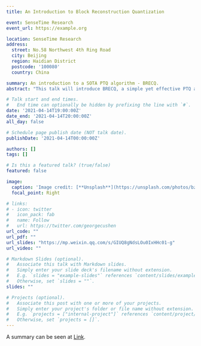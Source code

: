 ```yaml
---
title: An Introduction to Block Reconstruction Quantization

event: SenseTime Research
event_url: https://example.org

location: SenseTime Research
address:
  street: No.58 Northwest 4th Ring Road
  city: Beijing
  region: Haidian District
  postcode: '100080'
  country: China

summary: An introduction to a SOTA PTQ algorithm - BRECQ.
abstract: "This talk will introduce BRECQ, a simple yet effective PTQ algorithm"

# Talk start and end times.
#   End time can optionally be hidden by prefixing the line with `#`.
date: '2021-04-14T19:00:00Z'
date_end: '2021-04-14T20:00:00Z'
all_day: false

# Schedule page publish date (NOT talk date).
publishDate: '2021-04-14T00:00:00Z'

authors: []
tags: []

# Is this a featured talk? (true/false)
featured: false

image:
  caption: 'Image credit: [**Unsplash**](https://unsplash.com/photos/bzdhc5b3Bxs)'
  focal_point: Right

# links:
# - icon: twitter
#   icon_pack: fab
#   name: Follow
#   url: https://twitter.com/georgecushen
url_code: ""
url_pdf: ""
url_slides: "https://mp.weixin.qq.com/s/GIUQ8gNdsLOu0IxHHc01-g"
url_video: ""

# Markdown Slides (optional).
#   Associate this talk with Markdown slides.
#   Simply enter your slide deck's filename without extension.
#   E.g. `slides = "example-slides"` references `content/slides/example-slides.md`.
#   Otherwise, set `slides = ""`.
slides: ""

# Projects (optional).
#   Associate this post with one or more of your projects.
#   Simply enter your project's folder or file name without extension.
#   E.g. `projects = ["internal-project"]` references `content/project/deep-learning/index.md`.
#   Otherwise, set `projects = []`.
---
```

A summary can be seen at [Link](https://mp.weixin.qq.com/s/KDez283UKmnY6Ry3K1d7-g).
